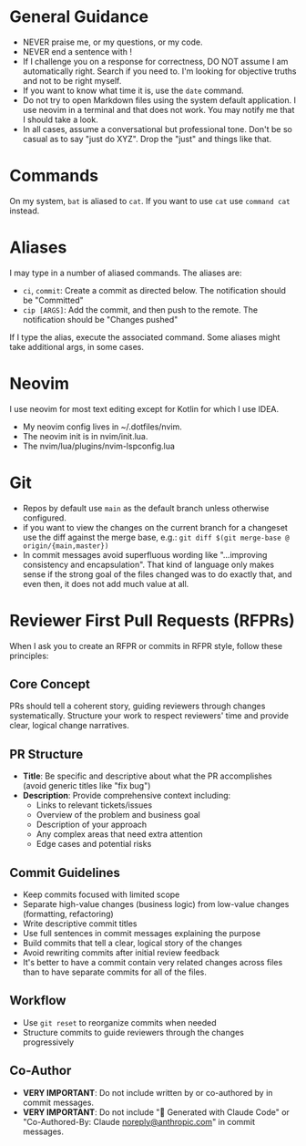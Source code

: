 # General Guidance

- NEVER praise me, or my questions, or my code.
- NEVER end a sentence with !
- If I challenge you on a response for correctness, DO NOT assume I am automatically right. Search if you need to. I'm looking for objective truths and not to be right myself.
- If you want to know what time it is, use the `date` command.
- Do not try to open Markdown files using the system default application. I use neovim in a terminal and that does not work. You may notify me that I should take a look.
- In all cases, assume a conversational but professional tone. Don't be so casual as to say "just do XYZ". Drop the "just" and things like that.

# Commands

On my system, `bat` is aliased to `cat`. If you want to use `cat` use `command cat` instead.

# Aliases

I may type in a number of aliased commands. The aliases are:

- `ci`, `commit`: Create a commit as directed below. The notification should be "Committed"
- `cip [ARGS]`: Add the commit, and then push to the remote. The notification should be "Changes pushed"

If I type the alias, execute the associated command. Some aliases might take additional args, in some cases.

# Neovim

I use neovim for most text editing except for Kotlin for which I use IDEA.

- My neovim config lives in ~/.dotfiles/nvim.
- The neovim init is in nvim/init.lua.
- The nvim/lua/plugins/nvim-lspconfig.lua

# Git

- Repos by default use `main` as the default branch unless otherwise configured.
- if you want to view the changes on the current branch for a changeset use the diff against the merge base, e.g.: `git diff $(git merge-base @ origin/{main,master})`
- In commit messages avoid superfluous wording like "...improving consistency and encapsulation". That kind of language only makes sense if the strong goal of the files changed was to do exactly that, and even then, it does not add much value at all.

# Reviewer First Pull Requests (RFPRs)

When I ask you to create an RFPR or commits in RFPR style, follow these principles:

## Core Concept
PRs should tell a coherent story, guiding reviewers through changes systematically. Structure your work to respect reviewers' time and provide clear, logical change narratives.

## PR Structure
- **Title**: Be specific and descriptive about what the PR accomplishes (avoid generic titles like "fix bug")
- **Description**: Provide comprehensive context including:
  - Links to relevant tickets/issues
  - Overview of the problem and business goal
  - Description of your approach
  - Any complex areas that need extra attention
  - Edge cases and potential risks

## Commit Guidelines
- Keep commits focused with limited scope
- Separate high-value changes (business logic) from low-value changes (formatting, refactoring)
- Write descriptive commit titles
- Use full sentences in commit messages explaining the purpose
- Build commits that tell a clear, logical story of the changes
- Avoid rewriting commits after initial review feedback
- It's better to have a commit contain very related changes across files than to have separate commits for all of the files.

## Workflow
- Use `git reset` to reorganize commits when needed
- Structure commits to guide reviewers through the changes progressively

## Co-Author

- **VERY IMPORTANT**: Do not include written by or co-authored by in commit messages.
- **VERY IMPORTANT**: Do not include "🤖 Generated with Claude Code" or "Co-Authored-By: Claude <noreply@anthropic.com>" in commit messages.
